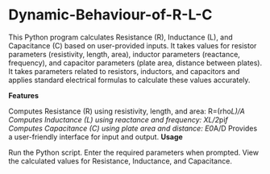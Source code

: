 # Dynamic-Behaviour-of-R-L-C
This Python program calculates Resistance (R), Inductance (L), and Capacitance (C) based on user-provided inputs. It takes values for resistor parameters (resistivity, length, area), inductor parameters (reactance, frequency), and capacitor parameters (plate area, distance between plates).
It takes parameters related to resistors, inductors, and capacitors and applies standard electrical formulas to calculate these values accurately.

**Features**

Computes Resistance (R) using resistivity, length, and area: R=(rho*L)/A
Computes Inductance (L) using reactance and frequency: XL/2*pi*f
Computes Capacitance (C) using plate area and distance: E0*A/D
Provides a user-friendly interface for input and output.
**Usage**

Run the Python script.
Enter the required parameters when prompted.
View the calculated values for Resistance, Inductance, and Capacitance.
